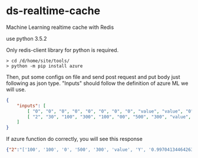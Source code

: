 # ds-realtime-cache
Machine Learning realtime cache with Redis

use python 3.5.2

Only redis-client library for python is required.

```
> cd /d/home/site/tools/
> python -m pip install azure 
```

Then, put some configs on file and send post request and put body just following as json type.
"Inputs" should follow the definition of azure ML we will use.

```json
{
    "inputs": [
        [ "0", "0", "0", "0", "0", "0", "0", "0", "value", "value", "0", "0", "0", "value", "value" ],
        [ "2", "30", "100", "300", "100", "00", "500", "300", "value", "value", "0", "0", "0", "value", "value" ]
    ]
}
```

If azure function do correctly, you will see this response 

```json
{"2":"['100', '100', '0', '500', '300', 'value', 'Y', '0.997041344642639']","0":"['0', '0', '0', '0', '0', 'value', 'Y', '0.994130671024323']"}
```
